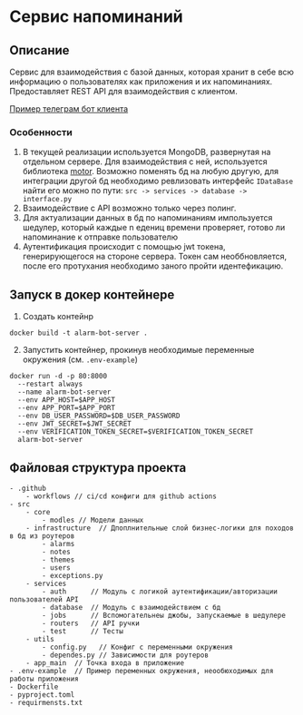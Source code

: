 <h1>Сервис напоминаний</h1>

<h2>Описание</h2>
Сервис для взаимодействия с базой данных, которая хранит в себе всю информацию о пользователях как приложения и их напоминаниях.
Предоставляет REST API для взаимодействия с клиентом.

[Пример телеграм бот клиента](https://github.com/Jjustunluckybro/Notion-Telegram-Bot)


<h3>Особенности</h3>

1. В текущей реализации используется MongoDB, развернутая на отдельном сервере. Для взаимодействия с ней, используется библиотека [motor](https://pypi.org/project/motor). Возможно поменять бд на любую другую, для интеграции другой бд необходимо ревлизовать интерфейс `IDataBase` найти его можно по пути: `src -> services -> database -> interface.py`
2. Взаимодействие с API возможно только через полинг.
3. Для актуализации данных в бд по напоминаниям импользуется шедулер, который каждые n едениц времени проверяет, готово ли напоминание к отправке пользователю
4. Аутентификация происходит с помощью jwt токена, генерирующегося на стороне сервера. Токен сам необбновляется, после его протухания необходимо заного пройти идентефикацию.

<h2>Запуск в докер контейнере</h2>

1. Создать контейнр
```commandline
docker build -t alarm-bot-server .
```
2. Запустить контейнер, прокинув необходимые переменные окружения (см. `.env-example`)
```commandline
docker run -d -p 80:8000
  --restart always 
  --name alarm-bot-server 
  --env APP_HOST=$APP_HOST 
  --env APP_PORT=$APP_PORT 
  --env DB_USER_PASSWORD=$DB_USER_PASSWORD 
  --env JWT_SECRET=$JWT_SECRET 
  --env VERIFICATION_TOKEN_SECRET=$VERIFICATION_TOKEN_SECRET 
  alarm-bot-server
```

<h2>Файловая структура проекта</h2>

```
- .github
    - workflows // ci/cd конфиги для github actions
- src
    - core
        - modles // Модели данных
    - infrastructure  // Дпоплнительные слой бизнес-логики для походов в бд из роутеров
        - alarms        
        - notes         
        - themes       
        - users        
        - exceptions.py
    - services
        - auth      // Модуль с логикой аутентификации/авторизации пользователей API
        - database  // Модуль с взаимодействием с бд
        - jobs      // Вспомогательнеы джобы, запускаемые в шедулере
        - routers   // API ручки
        - test      // Тесты
    - utils
        - config.py   // Конфиг с переменными окружения
        - dependes.py // Зависимости для роутеров
    - app_main  // Точка входа в приложение
- .env-example  // Пример переменных окружения, неообюходимых для работы приложения
- Dockerfile
- pyproject.toml   
- requirmensts.txt 
```
